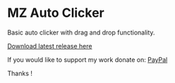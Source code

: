 # MZ Auto Clicker
Basic auto clicker with drag and drop functionality.

[Download latest release here](https://github.com/michalzembron/MZ-Auto-Clicker/releases "Newest release")

If you would like to support my work donate on: [PayPal](https://paypal.me/pools/c/8vvReptAcr "PayPal")

Thanks !
